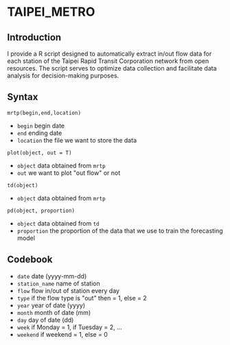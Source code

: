 # TAIPEI_METRO

## Introduction

I provide a R script designed to automatically extract in/out flow data for each station of the Taipei Rapid Transit Corporation network from open resources. The script serves to optimize data collection and facilitate data analysis for decision-making purposes.

## Syntax

`mrtp(begin,end,location)`

* `begin` begin date
* `end` ending date
* `location` the file we want to store the data

`plot(object, out = T)`

* `object` data obtained from `mrtp`
* `out` we want to plot "out flow" or not

`td(object)`

* `object` data obtained from `mrtp`

`pd(object, proportion)`

* `object` data obtained from `td`
* `proportion` the proportion of the data that we use to train the forecasting model

## Codebook

* `date` date (yyyy-mm-dd)
* `station_name` name of station
* `flow` flow in/out of station every day
* `type` if the flow type is "out" then = 1, else = 2
* `year` year of date (yyyy)
* `month` month of date (mm)
* `day` day of date (dd)
* `week` if Monday = 1, if Tuesday = 2, ...
* `weekend` if weekend = 1, else = 0
